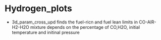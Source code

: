 # Hydrogen_plots

- 3d_param_cross_upd finds the fuel-ricn and fuel lean limits in CO-AIR-H2-H2O mixture depends on the percentage of CO,H2O, initial temperature and initinal pressure
